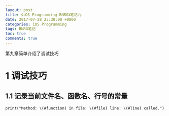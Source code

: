 ```yaml
---
layout: post
title: 《iOS Programming BNRG》笔记九
date: 2017-07-28 23:30:00 +0800
categories: iOS Programming
tags: BNRG笔记
toc: true
comments: true
---
```

第九章简单介绍了调试技巧
<!-- more -->
# 1 调试技巧
## 1.1 记录当前文件名、函数名、行号的常量
``` objc
print("Method: \(#function) in file: \(#file) line: \(#line) called.")
```